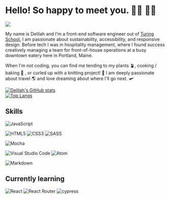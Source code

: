 # Hello! So happy to meet you. 👋🏻 👩‍💻
[<img src='https://img.shields.io/badge/linkedin-%230077B5.svg?style=for-the-badge&logo=linkedin&logoColor=white' />](https://www.linkedin.com/in/delilahrose)

My name is Delilah and I'm a front-end software engineer out of [Turing School.](https://turing.edu/) I am passionate about sustainability, accessibility, and responsive design. Before tech I was in hospitality management, where I found success creatively managing a team for front-of-house operations at a busy downtown eatery here in Portland, Maine. 

When I'm not coding, you can find me tending to my plants 🪴, cooking / baking 🍰 , or curled up with a knitting project! 🧶  I am deeply passionate about travel 🌎 and love dreaming about where I'll go next. 🛩️

[![Delilah's GitHub stats](https://github-readme-stats.vercel.app/api?username=delilahrois&theme=radical&show_icons=true)](https://github.com/delilahrois/github-readme-stats)          
[![Top Langs](https://github-readme-stats.vercel.app/api/top-langs/?username=delilahrois&theme=radical&show_icons=true)](https://github.com/delilahrois/github-readme-stats)


## Skills

![JavaScript](https://img.shields.io/badge/javascript-%23323330.svg?style=for-the-badge&logo=javascript&logoColor=%23F7DF1E) 

![HTML5](https://img.shields.io/badge/html5-%23E34F26.svg?style=for-the-badge&logo=html5&logoColor=white) ![CSS3](https://img.shields.io/badge/css3-%231572B6.svg?style=for-the-badge&logo=css3&logoColor=white) ![SASS](https://img.shields.io/badge/SASS-hotpink.svg?style=for-the-badge&logo=SASS&logoColor=white) 

![Mocha](https://img.shields.io/badge/-mocha-%238D6748?style=for-the-badge&logo=mocha&logoColor=white) 

![Visual Studio Code](https://img.shields.io/badge/Visual%20Studio%20Code-0078d7.svg?style=for-the-badge&logo=visual-studio-code&logoColor=white) ![Atom](https://img.shields.io/badge/Atom-%2366595C.svg?style=for-the-badge&logo=atom&logoColor=white)

![Markdown](https://img.shields.io/badge/markdown-%23000000.svg?style=for-the-badge&logo=markdown&logoColor=white)

## Currently learning

![React](https://img.shields.io/badge/react-%2320232a.svg?style=for-the-badge&logo=react&logoColor=%2361DAFB) ![React Router](https://img.shields.io/badge/React_Router-CA4245?style=for-the-badge&logo=react-router&logoColor=white) ![cypress](https://img.shields.io/badge/-cypress-%23E5E5E5?style=for-the-badge&logo=cypress&logoColor=058a5e)

